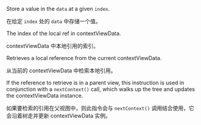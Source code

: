 Store a value in the `data` at a given `index`.

在给定 `index` 处的 `data` 中存储一个值。

The index of the local ref in contextViewData.

contextViewData 中本地引用的索引。

Retrieves a local reference from the current contextViewData.

从当前的 contextViewData 中检索本地引用。

If the reference to retrieve is in a parent view, this instruction is used in conjunction
with a `nextContext()` call, which walks up the tree and updates the contextViewData instance.

如果要检索的引用在父视图中，则此指令会与 `nextContext()` 调用结合使用，它会沿着树走并更新
contextViewData 实例。
